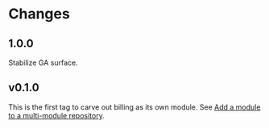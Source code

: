 # Changes

## 1.0.0

Stabilize GA surface.

## v0.1.0

This is the first tag to carve out billing as its own module. See
[Add a module to a multi-module repository](https://github.com/golang/go/wiki/Modules#is-it-possible-to-add-a-module-to-a-multi-module-repository).
 
